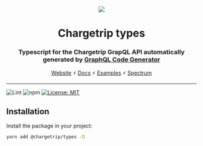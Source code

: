 <div align="center">
  <img src="https://chargetrip-files.s3.eu-central-1.amazonaws.com/logo-1.png" >
  <h1>Chargetrip types</h1>
  <p><h3 align="center">Typescript for the Chargetrip GrapQL API automatically generated by <a href="https://graphql-code-generator.com/" target="_blank">GraphQL Code Generator</a></h3></p>
  <a href="https://chargetrip.com">Website</a>
  <span>⚡️</span>
  <a href="https://docs.chargetrip.com/">Docs</a>
  <span>⚡</span>
  <a href="https://chargetrip.github.io/examples/">Examples</a>
  <span>⚡</span>
  <a href="https://spectrum.chat/chargetrip?tab=posts">Spectrum</a>
</div>
<hr>

![Lint](https://github.com/chargetrip/types/workflows/Lint/badge.svg) ![npm](https://img.shields.io/npm/v/@chargetrip/types) [![License: MIT](https://img.shields.io/badge/License-MIT-yellow.svg)](https://opensource.org/licenses/MIT)

## Installation

Install the package in your project:

```bash
yarn add @chargetrip/types -D
```
